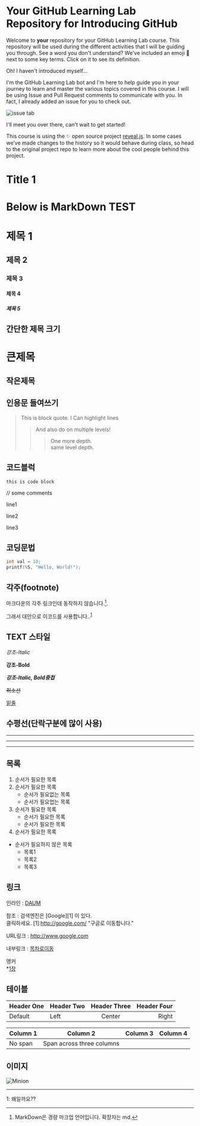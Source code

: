 # Your GitHub Learning Lab Repository for Introducing GitHub

Welcome to **your** repository for your GitHub Learning Lab course. This repository will be used during the different activities that I will be guiding you through. See a word you don't understand? We've included an emoji 📖 next to some key terms. Click on it to see its definition.

Oh! I haven't introduced myself...

I'm the GitHub Learning Lab bot and I'm here to help guide you in your journey to learn and master the various topics covered in this course. I will be using Issue and Pull Request comments to communicate with you. In fact, I already added an issue for you to check out.

![issue tab](https://lab.github.com/public/images/issue_tab.png)

I'll meet you over there, can't wait to get started!

This course is using the :sparkles: open source project [reveal.js](https://github.com/hakimel/reveal.js/). In some cases we’ve made changes to the history so it would behave during class, so head to the original project repo to learn more about the cool people behind this project.

<a id="chapter-1"></a>
# Title 1

# Below is MarkDown TEST

# 제목 1
## 제목 2
### 제목 3
#### 제목 4
##### 제목 5


## 간단한 제목 크기
큰제목
===

작은제목
---

## 인용문 들여쓰기
>This is block quote.
>I Can highlight lines
>> And also do on multiple levels!
>>> One more depth.<br>
>>> same level depth.

## 코드블럭
`this is code block`

// some comments

line1

line2

line3

## 코딩문법
```C:FileName.C
int val = 10;
printf(%S, "Hello, World!");
```


## 각주(footnote)

마크다운의 각주 링크인데 동작하지 않습니다.[^footnote1].


그래서 대안으로 이코드를 사용합니다..<sup>[1](#myfootnote1)</sup>

## TEXT 스타일
*강조-Italic*

**강조-Bold**

***강조-Italic, Bold중첩***

~~취소선~~

<u>밑줄</u>


## 수평선(단락구분에 많이 사용)
***
---
___

## 목록
1. 순서가 필요한 목록
1. 순서가 필요한 목록
    - 순서가 필요없는 목록
    - 순서가 필요업는 목록
1. 순서가 필요한 목록
    - 순서가 필요한 목록
    - 순서가 필요한 목록
1. 순서가 필요한 목록

- 순서가 필요하지 않은 목록
    - 목록1
    - 목록2
    - 목록3


## 링크

인라인 : [DAUM](http://www.daum.net "링크설명입니다. DAUM")

참조 : 검색엔진은 [Google][1] 이 있다.<br>
클릭하세요.
[1]:http://google.com/ "구글로 이동합니다."

URL링크 : <http://www.google.com>

내부링크 : [목차로이동](#title-1)

앵커</br>
\*[1장](#chapter-1)


## 테이블

| Header One | Header Two | Header Three | Header Four |
| ---------- | :--------- | :----------: | ----------: |
| Default    | Left       | Center       | Right       |

| Column 1 | Column 2 | Column 3 | Column 4 |
| -------- | :------: | -------- | -------- |
| No span  | Span across three columns    |||


## 이미지
![Minion](http://octodex.github.com/images/minion.png "tool tip title")

<!-- 주석처리 -->



***
[^footnote1]: MarkDown은 경량 마크업 언어입니다. 확장자는 md.

<a name="myfootnote1">1</a>: 왜일까요??
